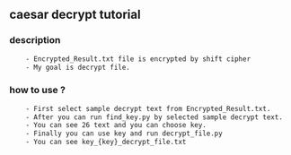 ## caesar decrypt tutorial

### description

```bash
    - Encrypted_Result.txt file is encrypted by shift cipher
    - My goal is decrypt file. 
```

### how to use ?

```bash
    - First select sample decrypt text from Encrypted_Result.txt.
    - After you can run find_key.py by selected sample decrypt text.
    - You can see 26 text and you can choose key.
    - Finally you can use key and run decrypt_file.py 
    - You can see key_{key}_decrypt_file.txt
```